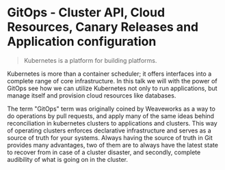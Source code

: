 # GitOps - Cluster API, Cloud Resources, Canary Releases and Application configuration

> Kubernetes is a platform for building platforms.

Kubernetes is more than a container scheduler; it offers interfaces into a complete range of core infrastructure. In this talk we will with the power of GitOps see how we can utilize Kubernetes not only to run applications, but manage itself and provision cloud resources like databases.

The term "GitOps" term was originally coined by Weaveworks as a way to do operations by pull requests, and apply many of the same ideas behind reconciliation in kubernetes clusters to applications and clusters. This way of operating clusters enforces declarative infrastructure and serves as a source of truth for your systems. Always having the source of truth in Git provides many advantages, two of them are to always have the latest state to recover from in case of a cluster disaster, and secondly, complete audibility of what is going on in the cluster.

